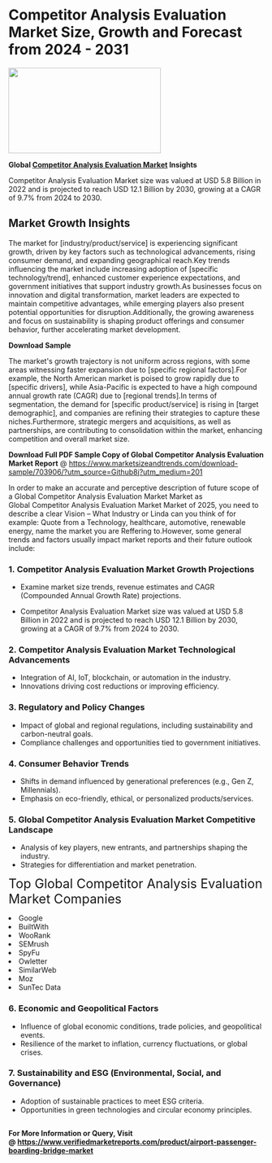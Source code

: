 <H1>Competitor Analysis Evaluation Market Size, Growth and Forecast from 2024 - 2031</H1><img class="aligncenter size-medium wp-image-584254" src="https://thirdeyenews.in/wp-content/uploads/2024/09/Global-Market-Research-300x168.jpeg" alt="" width="300" height="168" /><p><strong>Global&nbsp;<a href="https://www.marketsizeandtrends.com/download-sample/703906/?utm_source=Github8j?utm_medium=201">Competitor Analysis Evaluation Market</a> Insights</strong></p><p>Competitor Analysis Evaluation Market size was valued at USD 5.8 Billion in 2022 and is projected to reach USD 12.1 Billion by 2030, growing at a CAGR of 9.7% from 2024 to 2030.</p><p><h2>Market Growth Insights</h2> <p>The market for [industry/product/service] is experiencing significant growth, driven by key factors such as technological advancements, rising consumer demand, and expanding geographical reach.Key trends influencing the market include increasing adoption of [specific technology/trend], enhanced customer experience expectations, and government initiatives that support industry growth.As businesses focus on innovation and digital transformation, market leaders are expected to maintain competitive advantages, while emerging players also present potential opportunities for disruption.Additionally, the growing awareness and focus on sustainability is shaping product offerings and consumer behavior, further accelerating market development.</p> <p><strong>Download Sample</strong></p> <p>The market's growth trajectory is not uniform across regions, with some areas witnessing faster expansion due to [specific regional factors].For example, the North American market is poised to grow rapidly due to [specific drivers], while Asia-Pacific is expected to have a high compound annual growth rate (CAGR) due to [regional trends].In terms of segmentation, the demand for [specific product/service] is rising in [target demographic], and companies are refining their strategies to capture these niches.Furthermore, strategic mergers and acquisitions, as well as partnerships, are contributing to consolidation within the market, enhancing competition and overall market size.</p> <p><span class=""><strong>Download Full PDF Sample Copy of Global Competitor Analysis Evaluation Market Report</strong> @ <a href="https://www.marketsizeandtrends.com/download-sample/703906/?utm_source=Github8j?utm_medium=201" target="_blank">https://www.marketsizeandtrends.com/download-sample/703906/?utm_source=Github8j?utm_medium=201</a></span></p><p>In order to make an accurate and perceptive description of future scope of a Global&nbsp;Competitor Analysis Evaluation Market Market as Global&nbsp;Competitor Analysis Evaluation Market Market of 2025, you need to describe a clear Vision &ndash; What Industry or Linda can you think of for example: Quote from a Technology, healthcare, automotive, renewable energy, name the market you are Reffering to.However, some general trends and factors usually impact market reports and their future outlook include:</p><h3>1.&nbsp;<strong>Competitor Analysis Evaluation Market Growth Projections</strong></h3><ul><li>Examine market size trends, revenue estimates and CAGR (Compounded Annual Growth Rate) projections.</li><li><p>Competitor Analysis Evaluation Market size was valued at USD 5.8 Billion in 2022 and is projected to reach USD 12.1 Billion by 2030, growing at a CAGR of 9.7% from 2024 to 2030.</p></li></ul><h3>2.&nbsp;<strong>Competitor Analysis Evaluation Market Technological Advancements</strong></h3><ul><li>Integration of AI, IoT, blockchain, or automation in the industry.</li><li>Innovations driving cost reductions or improving efficiency.</li></ul><h3>3.&nbsp;<strong>Regulatory and Policy Changes</strong></h3><ul><li>Impact of global and regional regulations, including sustainability and carbon-neutral goals.</li><li>Compliance challenges and opportunities tied to government initiatives.</li></ul><h3>4.&nbsp;<strong>Consumer Behavior Trends</strong></h3><ul><li>Shifts in demand influenced by generational preferences (e.g., Gen Z, Millennials).</li><li>Emphasis on eco-friendly, ethical, or personalized products/services.</li></ul><h3>5.&nbsp;<strong>Global Competitor Analysis Evaluation Market Competitive Landscape</strong></h3><ul><li>Analysis of key players, new entrants, and partnerships shaping the industry.</li><li>Strategies for differentiation and market penetration.</li></ul><p data-pm-slice="1 1 []"><span style="color: inherit; font-family: inherit; font-size: 25px;">Top Global Competitor Analysis Evaluation Market Companies</span></p><div class="" data-test-id=""><p><li>Google</li><li> BuiltWith</li><li> WooRank</li><li> SEMrush</li><li> SpyFu</li><li> Owletter</li><li> SimilarWeb</li><li> Moz</li><li> SunTec Data</li></p></div><h3>6.&nbsp;<strong>Economic and Geopolitical Factors</strong></h3><ul><li>Influence of global economic conditions, trade policies, and geopolitical events.</li><li>Resilience of the market to inflation, currency fluctuations, or global crises.</li></ul><h3>7.&nbsp;<strong>Sustainability and ESG (Environmental, Social, and Governance)</strong></h3><ul><li>Adoption of sustainable practices to meet ESG criteria.</li><li>Opportunities in green technologies and circular economy principles.</li></ul><h2><strong style="font-size: 14px;">For More Information or Query, Visit @&nbsp;</strong><a style="background-color: #ffffff; font-size: 14px;" href="https://www.marketsizeandtrends.com/report/competitor-analysis-evaluation-market/" target="_blank">https://www.verifiedmarketreports.com/product/airport-passenger-boarding-bridge-market</a></h2>